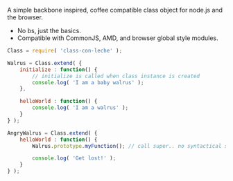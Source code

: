 A simple backbone inspired, coffee compatible class object for node.js and the browser.

* No bs, just the basics.
* Compatible with CommonJS, AMD, and browser global style modules.

```javascript
Class = require( 'class-con-leche' );

Walrus = Class.extend( {
	initialize : function() {
		// initialize is called when class instance is created
		console.log( 'I am a baby walrus' );
	},

	helloWorld : function() {
		console.log( 'I am a walrus' );
	}
} );

AngryWalrus = Class.extend( {
	helloWorld : function() {
		Walrus.prototype.myFunction(); // call super.. no syntactical sugar here.

		console.log( 'Get lost!' );
	}
} );
```
